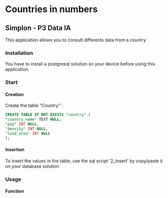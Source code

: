 # Countries in numbers
## Simplon - P3 Data IA

This application allows you to consult differents data from a country.

### Installation
You have to install a postgresql solution on your device before using this application.

### Start
#### Creation
Create the table "Country" :
```sql
CREATE TABLE IF NOT EXISTS "country" (
"country_name" TEXT NULL,
"pop" INT NULL,
"density" INT NULL,
"land_area" INT NULL
);
```

#### Insertion
To insert the values in the table, use the sql script '2_insert' by copy/paste it on your database solution.

### Usage
#### Function


